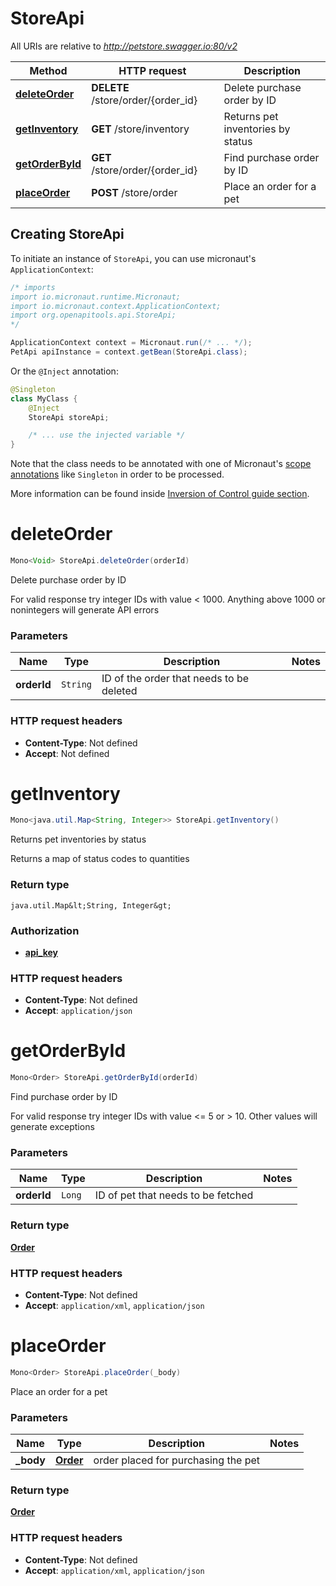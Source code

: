 # StoreApi

All URIs are relative to *http://petstore.swagger.io:80/v2*

| Method | HTTP request | Description |
|------------- | ------------- | -------------|
| [**deleteOrder**](StoreApi.md#deleteOrder) | **DELETE** /store/order/{order_id} | Delete purchase order by ID |
| [**getInventory**](StoreApi.md#getInventory) | **GET** /store/inventory | Returns pet inventories by status |
| [**getOrderById**](StoreApi.md#getOrderById) | **GET** /store/order/{order_id} | Find purchase order by ID |
| [**placeOrder**](StoreApi.md#placeOrder) | **POST** /store/order | Place an order for a pet |


## Creating StoreApi

To initiate an instance of `StoreApi`, you can use micronaut's `ApplicationContext`:
```java
/* imports
import io.micronaut.runtime.Micronaut;
import io.micronaut.context.ApplicationContext;
import org.openapitools.api.StoreApi;
*/

ApplicationContext context = Micronaut.run(/* ... */);
PetApi apiInstance = context.getBean(StoreApi.class);
```

Or the `@Inject` annotation:
```java
@Singleton
class MyClass {
    @Inject
    StoreApi storeApi;

    /* ... use the injected variable */
}
```
Note that the class needs to be annotated with one of Micronaut's [scope annotations](https://docs.micronaut.io/latest/guide/#scopes) like `Singleton` in order to be processed.

More information can be found inside [Inversion of Control guide section](https://docs.micronaut.io/latest/guide/#ioc).

<a name="deleteOrder"></a>
# **deleteOrder**
```java
Mono<Void> StoreApi.deleteOrder(orderId)
```

Delete purchase order by ID

For valid response try integer IDs with value &lt; 1000. Anything above 1000 or nonintegers will generate API errors

### Parameters
| Name | Type | Description  | Notes |
|------------- | ------------- | ------------- | -------------|
| **orderId** | `String`| ID of the order that needs to be deleted | |






### HTTP request headers
 - **Content-Type**: Not defined
 - **Accept**: Not defined

<a name="getInventory"></a>
# **getInventory**
```java
Mono<java.util.Map<String, Integer>> StoreApi.getInventory()
```

Returns pet inventories by status

Returns a map of status codes to quantities



### Return type
`java.util.Map&lt;String, Integer&gt;`

### Authorization
* **[api_key](auth.md#api_key)**

### HTTP request headers
 - **Content-Type**: Not defined
 - **Accept**: `application/json`

<a name="getOrderById"></a>
# **getOrderById**
```java
Mono<Order> StoreApi.getOrderById(orderId)
```

Find purchase order by ID

For valid response try integer IDs with value &lt;&#x3D; 5 or &gt; 10. Other values will generate exceptions

### Parameters
| Name | Type | Description  | Notes |
|------------- | ------------- | ------------- | -------------|
| **orderId** | `Long`| ID of pet that needs to be fetched | |


### Return type
[**Order**](Order.md)



### HTTP request headers
 - **Content-Type**: Not defined
 - **Accept**: `application/xml`, `application/json`

<a name="placeOrder"></a>
# **placeOrder**
```java
Mono<Order> StoreApi.placeOrder(_body)
```

Place an order for a pet

### Parameters
| Name | Type | Description  | Notes |
|------------- | ------------- | ------------- | -------------|
| **_body** | [**Order**](Order.md)| order placed for purchasing the pet | |


### Return type
[**Order**](Order.md)



### HTTP request headers
 - **Content-Type**: Not defined
 - **Accept**: `application/xml`, `application/json`

